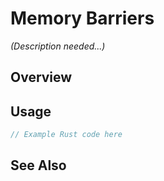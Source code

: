 # Memory Barriers

*(Description needed...)*

## Overview

## Usage

```rust
// Example Rust code here
```

## See Also

